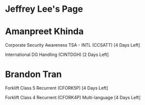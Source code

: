 # Jeffrey Lee's Page




# Amanpreet Khinda


Corporate Security Awareness TSA - INTL (CCSATT) [4 Days Left]

International DG Handling (CINTDGH) [2 Days Left]



# Brandon Tran


Forklift Class 5 Recurrent (CFORK5P) [4 Days Left]

Forklift Class 4 Recurrent (CFORK4P) Multi-language [4 Days Left]



